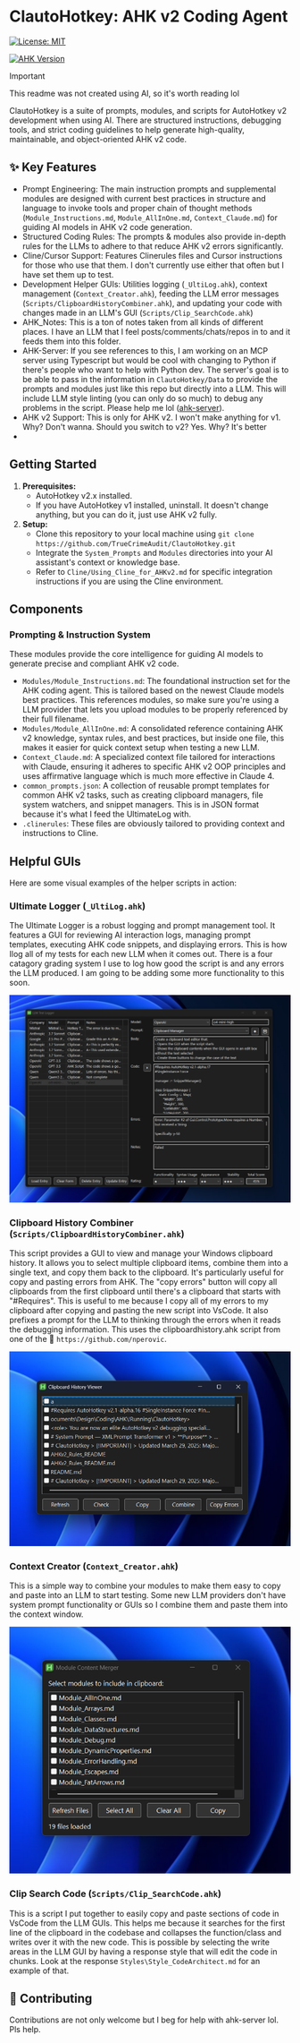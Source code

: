 # ClautoHotkey: AHK v2 Coding Agent

[![License: MIT](https://img.shields.io/badge/License-MIT-yellow.svg)](https://opensource.org/licenses/MIT)

[![AHK Version](https://img.shields.io/badge/AutoHotkey-v2.x-blue.svg)]()

>[!IMPORTANT] 
>This readme was not created using AI, so it's worth reading lol

ClautoHotkey is a suite of prompts, modules, and scripts for AutoHotkey v2 development when using AI. There are structured instructions, debugging tools, and strict coding guidelines to help generate high-quality, maintainable, and object-oriented AHK v2 code.

## ✨ Key Features

* Prompt Engineering: The main instruction prompts and supplemental modules are designed with current best practices in structure and language to invoke tools and proper chain of thought methods (`Module_Instructions.md`, `Module_AllInOne.md`, `Context_Claude.md`) for guiding AI models in AHK v2 code generation.
* Structured Coding Rules: The prompts & modules also provide in-depth rules for the LLMs to adhere to that reduce AHK v2 errors significantly.
* Cline/Cursor Support: Features Clinerules files and Cursor instructions for those who use that them. I don't currently use either that often but I have set them up to test.  
* Development Helper GUIs: Utilities logging (`_UltiLog.ahk`), context management (`Context_Creator.ahk`), feeding the LLM error messages (`Scripts/ClipboardHistoryCombiner.ahk`),  and updating your code with changes made in an LLM's GUI (`Scripts/Clip_SearchCode.ahk`)
* AHK_Notes: This is a ton of notes taken from all kinds of different places. I have an LLM that I feel posts/comments/chats/repos in to and it feeds them into this folder. 
* AHK-Server: If you see references to this, I am working on an MCP server using Typescript but would be cool with changing to Python if there's people who want to help with Python dev. The server's goal is to be able to pass in the information in `ClautoHotkey/Data` to provide the prompts and modules just like this repo but directly into a LLM. This will include LLM style linting (you can only do so much) to debug any problems in the script. Please help me lol ([ahk-server](https://github.com/TrueCrimeAudit/ahk-mcp/tree/main%29)).
* AHK v2 Support: This is only for AHK v2. I won't make anything for v1. Why? Don't wanna. Should you switch to v2? Yes. Why? It's better
* 

## Getting Started

1. **Prerequisites:**
   * AutoHotkey v2.x installed.
   * If you have AutoHotkey v1 installed, uninstall. It doesn't change anything, but you can do it, just use AHK v2 fully. 
2. **Setup:**
   * Clone this repository to your local machine using `git clone https://github.com/TrueCrimeAudit/ClautoHotkey.git`
   * Integrate the `System_Prompts` and `Modules` directories into your AI assistant's context or knowledge base.
   * Refer to `Cline/Using_Cline_for_AHKv2.md` for specific integration instructions if you are using the Cline environment.

## Components

### Prompting & Instruction System

These modules provide the core intelligence for guiding AI models to generate precise and compliant AHK v2 code.

* `Modules/Module_Instructions.md`: The foundational instruction set for the AHK coding agent. This is tailored based on the newest Claude models best practices. This references modules, so make sure you're using a LLM provider that lets you upload modules to be properly referenced by their full filename. 
* `Modules/Module_AllInOne.md`: A consolidated reference containing AHK v2 knowledge, syntax rules, and best practices, but inside one file, this makes it easier for quick context setup when testing a new LLM.
* `Context_Claude.md`: A specialized context file tailored for interactions with Claude, ensuring it adheres to specific AHK v2 OOP principles and uses affirmative language which is much more effective in Claude 4. 
* `common_prompts.json`: A collection of reusable prompt templates for common AHK v2 tasks, such as creating clipboard managers, file system watchers, and snippet managers. This is in JSON format because it's what I feed the UltimateLog with. 
* `.clinerules`: These files are obviously tailored to providing context and instructions to Cline.

## Helpful GUIs 

Here are some visual examples of the helper scripts in action:

### Ultimate Logger (`_UltiLog.ahk`)

The Ultimate Logger is a robust logging and prompt management tool. It features a GUI for reviewing AI interaction logs, managing prompt templates, executing AHK code snippets, and displaying errors. This is how Ilog all of my tests for each new LLM when it comes out. There is a four catagory grading system I use to log how good the script is and any errors the LLM produced. I am going to be adding some more functionality to this soon. 

![Ultimate Logger](Assets/UltimateLogger.png)

### Clipboard History Combiner (`Scripts/ClipboardHistoryCombiner.ahk`)

This script provides a GUI to view and manage your Windows clipboard history. It allows you to select multiple clipboard items, combine them into a single text, and copy them back to the clipboard. It's particularly useful for copy and pasting errors from AHK. The "copy errors" button will copy all clipboards from the first clipboard until there's a clipboard that starts with "#Requires". This is useful to me because I copy all of my errors to my clipboard after copying and pasting the new script into VsCode. It also prefixes a prompt for the LLM to thinking through the errors when it reads the debugging information. This uses the clipboardhistory.ahk script from one of the 🐐 `https://github.com/nperovic`. 

![Clipboard History Combiner](Assets/ClipboardHistoryCombiner.png)

### Context Creator (`Context_Creator.ahk`)

This is a simple way to combine your modules to make them easy to copy and paste into an LLM to start testing. Some new LLM providers don't have system prompt functionality or GUIs so I combine them and paste them into the context window.

![Context Creator (Module Selector)](Assets/ModuleSelector.png)

### Clip Search Code (`Scripts/Clip_SearchCode.ahk`)

This is a script I put together to easily copy and paste sections of code in VsCode from the LLM GUIs. This helps me because it searches for the first line of the clipboard in the codebase and collapses the function/class and writes over it with the new code. This is possible by selecting the write areas in the LLM GUI by having a response style that will edit the code in chunks. Look at the response `Styles\Style_CodeArchitect.md` for an example of that. 

## 🤝 Contributing

Contributions are not only welcome but I beg for help with ahk-server lol. Pls help. 